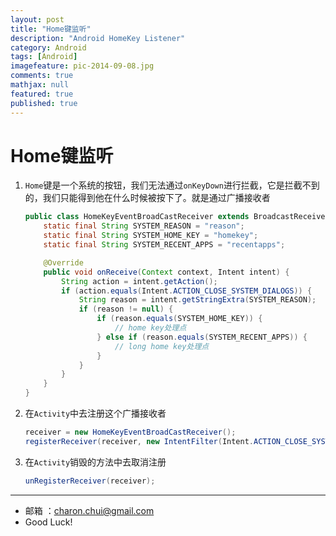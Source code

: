 ```yaml
---
layout: post
title: "Home键监听"
description: "Android HomeKey Listener"
category: Android
tags: [Android]
imagefeature: pic-2014-09-08.jpg
comments: true
mathjax: null
featured: true
published: true
---
```


Home键监听
===

1. `Home`键是一个系统的按钮，我们无法通过`onKeyDown`进行拦截，它是拦截不到的，我们只能得到他在什么时候被按下了。就是通过广播接收者
    ```java
    public class HomeKeyEventBroadCastReceiver extends BroadcastReceiver {
        static final String SYSTEM_REASON = "reason";
        static final String SYSTEM_HOME_KEY = "homekey";
        static final String SYSTEM_RECENT_APPS = "recentapps";
    
        @Override
        public void onReceive(Context context, Intent intent) {
            String action = intent.getAction();
            if (action.equals(Intent.ACTION_CLOSE_SYSTEM_DIALOGS)) {
                String reason = intent.getStringExtra(SYSTEM_REASON);
                if (reason != null) {
                    if (reason.equals(SYSTEM_HOME_KEY)) {
                        // home key处理点
                    } else if (reason.equals(SYSTEM_RECENT_APPS)) {
                        // long home key处理点
                    }
                }
            }
        }
    }
     ```

2. 在`Activity`中去注册这个广播接收者
    ```java
    receiver = new HomeKeyEventBroadCastReceiver();
    registerReceiver(receiver, new IntentFilter(Intent.ACTION_CLOSE_SYSTEM_DIALOGS));
    ```

3. 在`Activity`销毁的方法中去取消注册
    ```java
    unRegisterReceiver(receiver);
    ```

----

- 邮箱 ：charon.chui@gmail.com  
- Good Luck! 